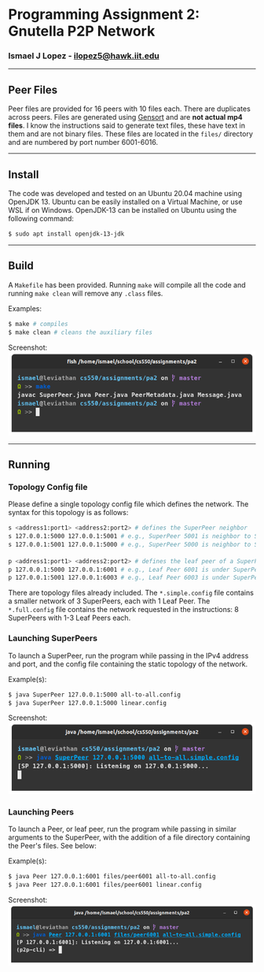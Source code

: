 # Programming Assignment 2: Gnutella P2P Network

### Ismael J Lopez - ilopez5@hawk.iit.edu

---

## Peer Files
Peer files are provided for 16 peers with 10 files each. There are duplicates
across peers. Files are generated using
[Gensort](http://www.ordinal.com/gensort.html)
and are **not actual mp4 files**. I know the instructions said to generate
text files, these have text in them and are not binary files. These files are
located in the `files/` directory and are numbered by port number 6001-6016.

---

## Install
The code was developed and tested on an Ubuntu 20.04 machine using OpenJDK 13.
Ubuntu can be easily installed on a Virtual Machine, or use WSL if on Windows.
OpenJDK-13 can be installed on Ubuntu using the following command:
```bash
$ sudo apt install openjdk-13-jdk
```

---

## Build
A `Makefile` has been provided. Running `make` will compile all the code and
running `make clean` will remove any `.class` files.

Examples:
```bash
$ make # compiles
$ make clean # cleans the auxiliary files
```

Screenshot:
![make](screenshots/make.png)

---

## Running

### Topology Config file
Please define a single topology config file which defines the network. The
syntax for this topology is as follows:

```bash
s <address1:port1> <address2:port2> # defines the SuperPeer neighbor
s 127.0.0.1:5000 127.0.0.1:5001 # e.g., SuperPeer 5001 is neighbor to SuperPeer 5000
s 127.0.0.1:5001 127.0.0.1:5000 # e.g., SuperPeer 5000 is neighbor to SuperPeer 5001

p <address1:port1> <address2:port2> # defines the leaf peer of a SuperPeer
p 127.0.0.1:5000 127.0.0.1:6001 # e.g., Leaf Peer 6001 is under SuperPeer 5000
p 127.0.0.1:5001 127.0.0.1:6003 # e.g., Leaf Peer 6003 is under SuperPeer 5001
```
There are topology files already included. The `*.simple.config`  file contains
a smaller network of 3 SuperPeers, each with 1 Leaf Peer. The `*.full.config` file
contains the network requested in the instructions: 8 SuperPeers with 1-3 Leaf
Peers each.

### Launching SuperPeers
To launch a SuperPeer, run the program while passing in the IPv4 address and
port, and the config file containing the static topology of the network.

Example(s):
```bash
$ java SuperPeer 127.0.0.1:5000 all-to-all.config
$ java SuperPeer 127.0.0.1:5000 linear.config
```

Screenshot:
![sp](screenshots/sp-run.png)

### Launching Peers
To launch a Peer, or leaf peer, run the program while passing in similar arguments
to the SuperPeer, with the addition of a file directory containing the Peer's
files. See below:

Example(s):
```bash
$ java Peer 127.0.0.1:6001 files/peer6001 all-to-all.config
$ java Peer 127.0.0.1:6001 files/peer6001 linear.config
```

Screenshot:
![p](screenshots/p-run.png)